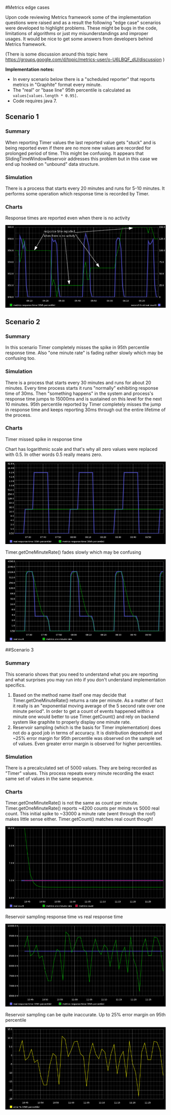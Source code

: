 #Metrics edge cases

Upon code reviewing Metrics framework some of the implementation questions were raised and as a result the following "edge case"
scenarios were developed to highlight problems. These might be bugs in the code, limitations of algorithms
or just my misunderstandings and improper usages. It would be nice to get some answers from developers behind Metrics framework.

(There is some discussion around this topic here https://groups.google.com/d/topic/metrics-user/o-U6LBQF_dU/discussion )

**Implementation notes:**

- In every scenario below there is a "scheduled reporter" that reports metrics in "Graphite" format every minute.
- The "real" or "base line" 95th percentile is calculated as `values[values.length * 0.95]`.
- Code requires java 7.

## Scenario 1

### Summary
When reporting Timer values the last reported value gets "stuck" and is being reported even if there are no
more new values are recorded for prolonged period of time. This might be confusing.
It appears that SlidingTimeWindowReservoir addresses this problem but in this case we end up hooked on "unbound" data structure.

### Simulation
There is a process that starts every 20 minutes and runs for 5-10 minutes. It performs some operation which response time
is recorded by Timer.

### Charts
Response times are reported even when there is no activity

![scenario1-count.png](output/images/scenario1-count.png)

## Scenario 2

### Summary
In this scenario Timer completely misses the spike in 95th percentile response time. Also "one minute rate" is fading rather slowly
which may be confusing too.

### Simulation
There is a process that starts every 30 minutes and runs for about 20 minutes. Every time process starts it runs "normally"
exhibiting response time of 30ms. Then "something happens" in the system and process's response time jumps to 15000ms
and is sustained on this level for the next 10 minutes. 95th percentile reported by Timer completely misses the jump in
response time and keeps reporting 30ms through out the entire lifetime of the process.

### Charts
Timer missed spike in response time

Chart has logarithmic scale and that's why all zero values were replaced with 0.5. In other words 0.5 really means zero.

![scenario2-95thpercentile.png](output/images/scenario2-95thpercentile.png)

Timer.getOneMinuteRate() fades slowly which may be confusing

![scenario2-count.png](output/images/scenario2-count.png)

##Scenario 3

### Summary
This scenario shows that you need to understand what you are reporting and what surprises you may run into if you don't
understand implementation specifics.

1. Based on the method name itself one may decide that Timer.getOneMinuteRate() returns a rate per minute.
As a matter of fact it really is an "exponential moving average of the 5 second rate over one minute period".
In order to get a count of events happened within a minute one would better to use Timer.getCount() and rely on
backend system like graphite to properly display one minute rate.
2. Reservoir sampling (which is the basis for Timer implementation) does not
do a good job in terms of accuracy. It is distribution dependent and ~25% error margin
for 95th percentile was observed on the sample set of values. Even greater error margin is observed for higher percentiles.

### Simulation
There is a precalculated set of 5000 values. They are being recorded as "Timer" values. This process repeats every minute
recording the exact same set of values in the same sequence.

### Charts
Timer.getOneMinuteRate() is not the same as count per minute. Timer.getOneMinuteRate() reports ~4200 counts per minute vs 5000 real count.
This initial spike to ~33000 a minute rate (went through the roof) makes little sense either. Timer.getCount() matches real count though!

![scenario3-count.png](output/images/scenario3-count.png)

Reservoir sampling response time vs real response time

![scenario3-95thpercentile.png](output/images/scenario3-95thpercentile.png)

Reservoir sampling can be quite inaccurate. Up to 25% error margin on 95th percentile

![scenario3-error-95thpercentile.png](output/images/scenario3-error-95thpercentile.png)
